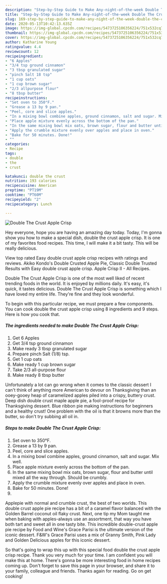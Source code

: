 ```yaml
---
description: "Step-by-Step Guide to Make Any-night-of-the-week Double The Crust Apple Crisp"
title: "Step-by-Step Guide to Make Any-night-of-the-week Double The Crust Apple Crisp"
slug: 169-step-by-step-guide-to-make-any-night-of-the-week-double-the-crust-apple-crisp
date: 2020-05-13T10:42:13.635Z
image: https://img-global.cpcdn.com/recipes/5473725106356224/751x532cq70/double-the-crust-apple-crisp-recipe-main-photo.jpg
thumbnail: https://img-global.cpcdn.com/recipes/5473725106356224/751x532cq70/double-the-crust-apple-crisp-recipe-main-photo.jpg
cover: https://img-global.cpcdn.com/recipes/5473725106356224/751x532cq70/double-the-crust-apple-crisp-recipe-main-photo.jpg
author: Katharine Young
ratingvalue: 4.4
reviewcount: 12
recipeingredient:
- "6 Apples"
- "3/4 tsp ground cinnamon"
- "3 tbsp granulated sugar"
- "pinch Salt 18 tsp"
- "1 cup oats"
- "1 cup brown sugar"
- "2/3 allpurpose flour"
- "8 tbsp butter"
recipeinstructions:
- "Set oven to 350°F."
- "Grease a 13 by 9 pan."
- "Peel, core and slice apples."
- "In a mixing bowl combine apples, ground cinnamon, salt and sugar. Mix well."
- "Place apple mixture evenly across the bottom of the pan."
- "In the same mixing bowl mix oats, brown sugar, flour and butter until mixed all the way through. Should be crumbly."
- "Apply the crumble mixture evenly over apples and place in oven."
- "Bake for 50 minutes. Done!"
- ""
categories:
- Recipe
tags:
- double
- the
- crust

katakunci: double the crust 
nutrition: 193 calories
recipecuisine: American
preptime: "PT19M"
cooktime: "PT60M"
recipeyield: "2"
recipecategory: Lunch

---
```



![Double The Crust Apple Crisp](https://img-global.cpcdn.com/recipes/5473725106356224/751x532cq70/double-the-crust-apple-crisp-recipe-main-photo.jpg)

Hey everyone, hope you are having an amazing day today. Today, I'm gonna show you how to make a special dish, double the crust apple crisp. It is one of my favorites food recipes. This time, I will make it a bit tasty. This will be really delicious.

View top rated Easy double crust apple crisp recipes with ratings and reviews. Akiko Kondo&#39;s Double Crusted Apple Pie, Classic Double Trusted Results with Easy double crust apple crisp. Apple Crisp II - All Recipes.

Double The Crust Apple Crisp is one of the most well liked of recent trending foods in the world. It is enjoyed by millions daily. It's easy, it's quick, it tastes delicious. Double The Crust Apple Crisp is something which I have loved my entire life. They're fine and they look wonderful.


To begin with this particular recipe, we must prepare a few components. You can cook double the crust apple crisp using 8 ingredients and 9 steps. Here is how you cook that.

##### The ingredients needed to make Double The Crust Apple Crisp:

1. Get 6 Apples
1. Get 3/4 tsp ground cinnamon
1. Make ready 3 tbsp granulated sugar
1. Prepare pinch Salt (1/8) tsp.
1. Get 1 cup oats
1. Make ready 1 cup brown sugar
1. Take 2/3 all-purpose flour
1. Make ready 8 tbsp butter


Unfortunately a lot can go wrong when it comes to the classic dessert I can&#39;t think of anything more American to devour on Thanksgiving than an ooey-gooey heap of caramelized apples piled into a crispy, buttery crust. Deep dish double crust maple apple pie, a fool-proof recipe for Thanksgiving dessert. Blue ribbon pie making instructions for beginners and a healthy crust! One problem with the oil is that it browns more than the butter, so don&#39;t try subbing all oil in. 

##### Steps to make Double The Crust Apple Crisp:

1. Set oven to 350°F.
1. Grease a 13 by 9 pan.
1. Peel, core and slice apples.
1. In a mixing bowl combine apples, ground cinnamon, salt and sugar. Mix well.
1. Place apple mixture evenly across the bottom of the pan.
1. In the same mixing bowl mix oats, brown sugar, flour and butter until mixed all the way through. Should be crumbly.
1. Apply the crumble mixture evenly over apples and place in oven.
1. Bake for 50 minutes. Done!
1. 


Applepie with normal and crumble crust, the best of two worlds. This double crust apple pie recipe has a bit of a caramel flavor balanced with the Golden Barrel coconut oil flaky crust. Next, one tip my Mom taught me when baking with apples-always use an assortment, that way you have both tart and sweet all in one tasty bite. This incredible double-crust apple pie recipe by Food and Wine&#39;s Grace Parisi is the ultimate version of the iconic dessert. F&amp;W&#39;s Grace Parisi uses a mix of Granny Smith, Pink Lady and Golden Delicious apples for this iconic dessert. 

So that's going to wrap this up with this special food double the crust apple crisp recipe. Thank you very much for your time. I am confident you will make this at home. There's gonna be more interesting food in home recipes coming up. Don't forget to save this page in your browser, and share it to your family, colleague and friends. Thanks again for reading. Go on get cooking!
